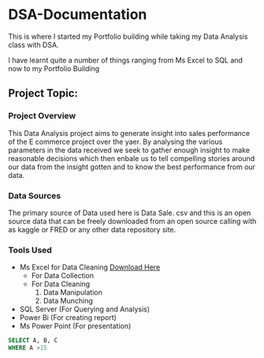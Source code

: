 # DSA-Documentation

This is where I started my Portfolio building while taking my Data Analysis class with DSA. 

I have learnt quite a number of things ranging from Ms Excel to SQL and now to my Portfolio Building

## Project Topic:

### Project Overview

This Data Analysis project aims to generate insight into sales performance of the E commerce project over the yaer. By analysing the various parameters in the data received we seek to gather enough insight to make reasonable decisions which then enbale us to tell compelling stories around our data from the insight gotten and to know the best performance from our data.

### Data Sources
The primary source of Data used here is Data Sale. csv and this is an open source data that can be freely downloaded from an open source calling with as kaggle or FRED or any other data repository site.

### Tools Used
- Ms Excel for Data Cleaning [Download Here](https://www.microsoft.com)
    - For Data Collection
    - For Data Cleaning
      1. Data Manipulation
      2. Data Munching
- SQL Server (For Querying and Analysis)
- Power Bi (For creating report)
- Ms Power Point (For presentation)
``` SQL
SELECT A, B, C
WHERE A >15

```
